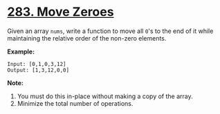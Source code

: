# [283. Move Zeroes](https://leetcode.com/problems/move-zeroes/)

Given an array `nums`, write a function to move all `0`'s to the end of it while maintaining the relative order of the non-zero elements.

**Example:**

    Input: [0,1,0,3,12]
    Output: [1,3,12,0,0]

**Note:**

1. You must do this in-place without making a copy of the array.
2. Minimize the total number of operations.

